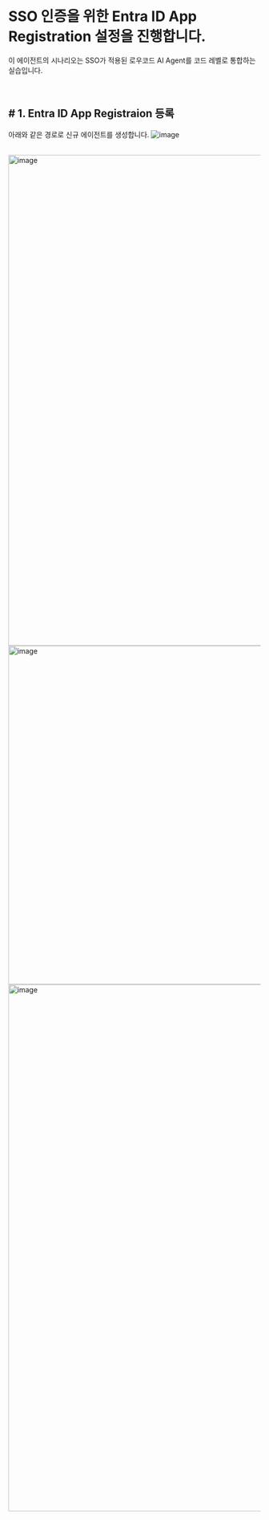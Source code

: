 SSO 인증을 위한 Entra ID App Registration 설정을 진행합니다.
===

이 에이전트의 시나리오는 SSO가 적용된 로우코드 AI Agent를 코드 레벨로 통합하는 실습입니다. 

</br>

## # 1. Entra ID App Registraion 등록
아래와 같은 경로로 신규 에이전트를 생성합니다.
![image](https://github.com/user-attachments/assets/2b324eb1-d57d-44c1-b43f-4e034ece25fd)

</br>

<img width="509" height="978" alt="image" src="https://github.com/user-attachments/assets/20cdfb0b-c183-4388-a97a-d85a3061dfd6" />

<img width="778" height="675" alt="image" src="https://github.com/user-attachments/assets/100d07f1-3598-4deb-918f-38630952b541" />

<img width="1155" height="1050" alt="image" src="https://github.com/user-attachments/assets/a134b6df-14ef-4d2d-ad86-00625ee5a7ab" />
